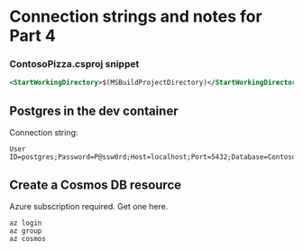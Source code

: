 # Connection strings and notes for Part 4

### ContosoPizza.csproj snippet

```xml
<StartWorkingDirectory>$(MSBuildProjectDirectory)</StartWorkingDirectory>
```

## Postgres in the dev container

Connection string:

```text
User ID=postgres;Password=P@ssw0rd;Host=localhost;Port=5432;Database=ContosoPizza;
```

## Create a Cosmos DB resource

Azure subscription required. Get one here.

```az-cli
az login
az group 
az cosmos
```
